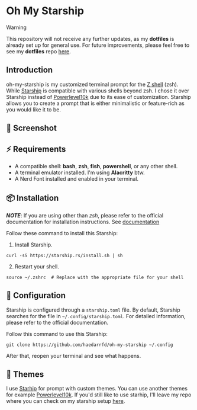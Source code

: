 # Oh My Starship

> [!WARNING]
> This repository will not receive any further updates, as my **dotfiles** is already set up for general use. For future improvements, please feel free to see my **dotfiles** repo [here](https://github.com/haedarrfd/dotfiles.git).

## Introduction

oh-my-starship is my customized terminal prompt for the [Z shell](https://en.wikipedia.org/wiki/Z_shell) (zsh). While [Starship](https://starship.rs/) is compatible with various shells beyond zsh. I chose it over Starship instead of [Powerlevel10k](https://github.com/romkatv/powerlevel10k) due to its ease of customization. Starship allows you to create a prompt that is either minimalistic or feature-rich as you would like it to be.

## 📸 Screenshot


## ⚡️ Requirements

- A compatible shell: **bash**, **zsh**, **fish**, **powershell**, or any other shell.
- A terminal emulator installed. I'm using **Alacritty** btw.
- A Nerd Font installed and enabled in your terminal.

## 📦 Installation

**_NOTE_**: If you are using other than _zsh_, please refer to the official documentation for installation instructions. See [documentation](https://starship.rs/#prerequisites)

Follow these command to install this Starship:

1. Install Starship.

```shell
curl -sS https://starship.rs/install.sh | sh
```

2. Restart your shell.

```shell
source ~/.zshrc  # Replace with the appropriate file for your shell
```

## 📁 Configuration

Starship is configured through a `starship.toml` file. By default, Starship searches for the file in `~/.config/starship.toml`. For detailed information, please refer to the official documentation.

Follow this command to use this Starship:

```shell
git clone https://github.com/haedarrfd/oh-my-starship ~/.config
```

After that, reopen your terminal and see what happens.

## 🎨 Themes

I use [Starhip](https://starship.rs/) for prompt with custom themes. You can use another themes for example [Powerlevel10k](https://github.com/romkatv/powerlevel10k). If you'd still like to use starhip, I'll leave my repo where you can check on my starship setup [here](https://github.com/haedarrfd/oh-my-starship.git).
